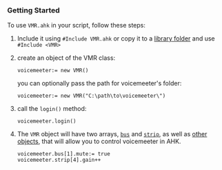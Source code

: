 ###  Getting Started
To use `VMR.ahk` in your script, follow these steps:
1.  Include it using `#Include VMR.ahk` or copy it to a [library folder](https://www.autohotkey.com/docs/Functions.htm#lib) and use `#Include <VMR>`

2.  create an object of the VMR class:
    ```ahk
    voicemeeter:= new VMR()
    ```
    you can optionally pass the path for voicemeeter's folder:
    ```ahk
    voicemeeter:= new VMR("C:\path\to\voicemeeter\")
    ```
3.  call the `login()` method:
    ```ahk
    voicemeeter.login()
    ```
4. The `VMR` object will have two arrays, [`bus`]() and [`strip`](), as well as [other objects](), that will allow you to control voicemeeter in AHK.
    ```ahk
    voicemeeter.bus[1].mute:= true
    voicemeeter.strip[4].gain++
    ```
